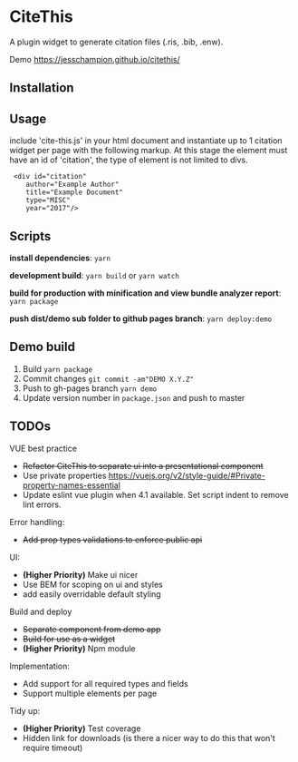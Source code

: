 # CiteThis
A plugin widget to generate citation files (.ris, .bib, .enw).

Demo https://jesschampion.github.io/citethis/

## Installation

## Usage
include 'cite-this.js' in your html document and instantiate up to 1 citation widget
per page with the following markup.
At this stage the element must have an id of 'citation', the type of element is not limited to divs.
```
 <div id="citation"
    author="Example Author"
    title="Example Document"
    type="MISC"
    year="2017"/>
```

## Scripts
__install dependencies__:
`yarn`

__development build__:
`yarn build`
or
`yarn watch`

__build for production with minification and view bundle analyzer report__:
`yarn package`

__push dist/demo sub folder to github pages branch__:
`yarn deploy:demo`

## Demo build
1. Build
  `yarn package`
2. Commit changes
  `git commit -am"DEMO X.Y.Z"`
3. Push to gh-pages branch
  `yarn demo`
4. Update version number in `package.json` and push to master

## TODOs

VUE best practice
- ~~Refactor CiteThis to separate ui into a presentational component~~
- Use private properties
  https://vuejs.org/v2/style-guide/#Private-property-names-essential
- Update eslint vue plugin when 4.1 available. Set script indent to remove lint errors.

Error handling:
- ~~Add prop types validations to enforce public api~~

UI:
- **(Higher Priority)** Make ui nicer
- Use BEM for scoping on ui and styles
- add easily overridable default styling

Build and deploy
- ~~Separate component from demo app~~
- ~~Build for use as a widget~~
- **(Higher Priority)** Npm module

Implementation:
- Add support for all required types and fields
- Support multiple elements per page

Tidy up:
- **(Higher Priority)** Test coverage
- Hidden link for downloads (is there a nicer way to do this that won't require timeout)


